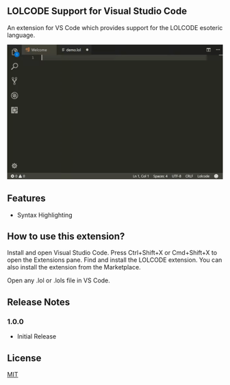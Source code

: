 ## LOLCODE Support for Visual Studio Code 

An extension for VS Code which provides support for the LOLCODE esoteric language.

![Screenshot](images/animation.gif)

## Features
- Syntax Highlighting

## How to use this extension?

Install and open Visual Studio Code. Press Ctrl+Shift+X or Cmd+Shift+X to open the Extensions pane. Find and install the LOLCODE extension. You can also install the extension from the Marketplace. 

Open any .lol or .lols  file in VS Code. 
## Release Notes
### 1.0.0
- Initial Release

## License
[MIT](LICENSE.md)
